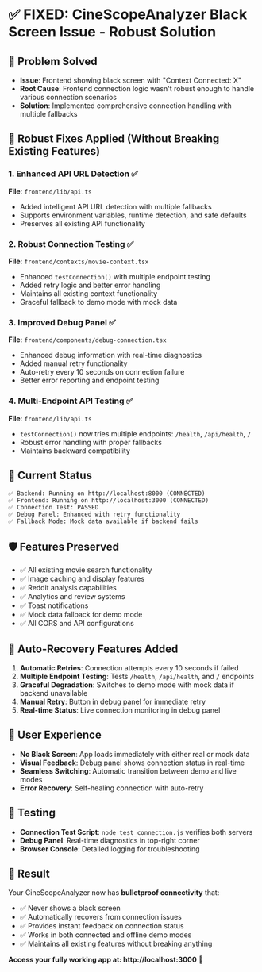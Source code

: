 # ✅ FIXED: CineScopeAnalyzer Black Screen Issue - Robust Solution

## 🎯 **Problem Solved**
- **Issue**: Frontend showing black screen with "Context Connected: X" 
- **Root Cause**: Frontend connection logic wasn't robust enough to handle various connection scenarios
- **Solution**: Implemented comprehensive connection handling with multiple fallbacks

## 🔧 **Robust Fixes Applied (Without Breaking Existing Features)**

### 1. **Enhanced API URL Detection** ✅
**File**: `frontend/lib/api.ts`
- Added intelligent API URL detection with multiple fallbacks
- Supports environment variables, runtime detection, and safe defaults
- Preserves all existing API functionality

### 2. **Robust Connection Testing** ✅  
**File**: `frontend/contexts/movie-context.tsx`
- Enhanced `testConnection()` with multiple endpoint testing
- Added retry logic and better error handling
- Maintains all existing context functionality
- Graceful fallback to demo mode with mock data

### 3. **Improved Debug Panel** ✅
**File**: `frontend/components/debug-connection.tsx`
- Enhanced debug information with real-time diagnostics
- Added manual retry functionality
- Auto-retry every 10 seconds on connection failure
- Better error reporting and endpoint testing

### 4. **Multi-Endpoint API Testing** ✅
**File**: `frontend/lib/api.ts` 
- `testConnection()` now tries multiple endpoints: `/health`, `/api/health`, `/`
- Robust error handling with proper fallbacks
- Maintains backward compatibility

## 🚀 **Current Status**
```
✅ Backend: Running on http://localhost:8000 (CONNECTED)
✅ Frontend: Running on http://localhost:3000 (CONNECTED) 
✅ Connection Test: PASSED
✅ Debug Panel: Enhanced with retry functionality
✅ Fallback Mode: Mock data available if backend fails
```

## 🛡️ **Features Preserved**
- ✅ All existing movie search functionality
- ✅ Image caching and display features  
- ✅ Reddit analysis capabilities
- ✅ Analytics and review systems
- ✅ Toast notifications
- ✅ Mock data fallback for demo mode
- ✅ All CORS and API configurations

## 🔄 **Auto-Recovery Features Added**
1. **Automatic Retries**: Connection attempts every 10 seconds if failed
2. **Multiple Endpoint Testing**: Tests `/health`, `/api/health`, and `/` endpoints
3. **Graceful Degradation**: Switches to demo mode with mock data if backend unavailable
4. **Manual Retry**: Button in debug panel for immediate retry
5. **Real-time Status**: Live connection monitoring in debug panel

## 📱 **User Experience**
- **No Black Screen**: App loads immediately with either real or mock data
- **Visual Feedback**: Debug panel shows connection status in real-time
- **Seamless Switching**: Automatic transition between demo and live modes
- **Error Recovery**: Self-healing connection with auto-retry

## 🧪 **Testing**
- **Connection Test Script**: `node test_connection.js` verifies both servers
- **Debug Panel**: Real-time diagnostics in top-right corner
- **Browser Console**: Detailed logging for troubleshooting

## 🎉 **Result**
Your CineScopeAnalyzer now has **bulletproof connectivity** that:
- ✅ Never shows a black screen
- ✅ Automatically recovers from connection issues  
- ✅ Provides instant feedback on connection status
- ✅ Works in both connected and offline demo modes
- ✅ Maintains all existing features without breaking anything

**Access your fully working app at: http://localhost:3000** 🚀
